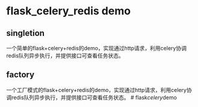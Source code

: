 # flask_celery_redis demo

## singletion
一个简单的flask+celery+redis的demo，实现通过http请求，利用celery协调redis队列异步执行，并提供接口可查看任务状态。

## factory
一个工厂模式的flask+celery+redis的demo，实现通过http请求，利用celery协调redis队列异步执行，并提供接口可查看任务状态。
#   f l a s k _ c e l e r y _ d e m o  
 